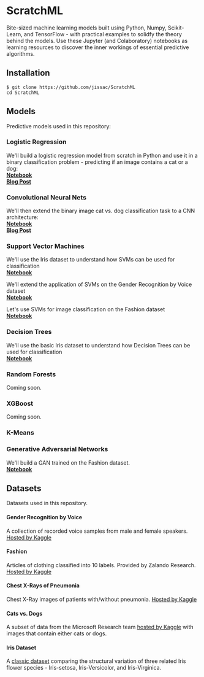 # ScratchML
Bite-sized machine learning models built using Python, Numpy, Scikit-Learn, and TensorFlow - with practical examples to solidfy the theory behind the models. Use these Jupyter (and Colaboratory) notebooks as learning resources to discover the inner workings of essential predictive algorithms.     

## Installation
`$ git clone https://github.com/jissac/ScratchML`     
`cd ScratchML`  

## Models
Predictive models used in this repository:

### Logistic Regression 
We'll build a logistic regression model from scratch in Python and use it in a binary classification problem - predicting if an image contains a cat or a dog:            
[**Notebook**](CatsvsDogs_Logistic_Regression.ipynb)        
[**Blog Post**](https://medium.com/@melodious/understanding-deep-neural-networks-from-first-principles-logistic-regression-bd2f01c9e263) 

### Convolutional Neural Nets  
We'll then extend the binary image cat vs. dog classification task to a CNN architecture:       
[**Notebook**](https://github.com/jissac/ScratchML/blob/master/CatsvsDogs_CNN.ipynb)         
[**Blog Post**](https://medium.com/@melodious/giving-sight-to-the-blind-understanding-convolutional-neural-nets-59dd2bf462ea)

### Support Vector Machines  
We'll use the Iris dataset to understand how SVMs can be used for classification         
[**Notebook**](https://github.com/jissac/ScratchML/blob/master/Iris_SVM.ipynb)       

We'll extend the application of SVMs on the Gender Recognition by Voice dataset         
[**Notebook**](https://github.com/jissac/ScratchML/blob/master/Voice_SVM.ipynb)      

Let's use SVMs for image classification on the Fashion dataset     
[**Notebook**](https://github.com/jissac/ScratchML/blob/master/Fashion_SVM.ipynb)  

### Decision Trees
We'll use the basic Iris dataset to understand how Decision Trees can be used for classification         
[**Notebook**](https://github.com/jissac/ScratchML/blob/master/Iris_DecisionTrees.ipynb)       

### Random Forests
Coming soon.

### XGBoost
Coming soon.

### K-Means

### Generative Adversarial Networks
We'll build a GAN trained on the Fashion dataset.         
[**Notebook**](https://github.com/jissac/ScratchML/blob/master/Fashion_GAN.ipynb)

## Datasets
Datasets used in this repository.
#### Gender Recognition by Voice
A collection of recorded voice samples from male and female speakers. [Hosted by Kaggle](https://www.kaggle.com/primaryobjects/voicegender)    
#### Fashion
Articles of clothing classified into 10 labels. Provided by Zalando Research. [Hosted by Kaggle](https://www.kaggle.com/zalando-research/fashionmnist/home) 
#### Chest X-Rays of Pneumonia
Chest X-Ray images of patients with/without pneumonia. [Hosted by Kaggle](https://www.kaggle.com/paultimothymooney/chest-xray-pneumonia/home) 
#### Cats vs. Dogs
A subset of data from the Microsoft Research team [hosted by Kaggle](https://www.kaggle.com/c/dogs-vs-cats) with images that contain either cats or dogs.
#### Iris Dataset
A [classic dataset](https://en.wikipedia.org/wiki/Iris_flower_data_set) comparing the structural variation of three related Iris flower species - Iris-setosa, Iris-Versicolor, and Iris-Virginica.
